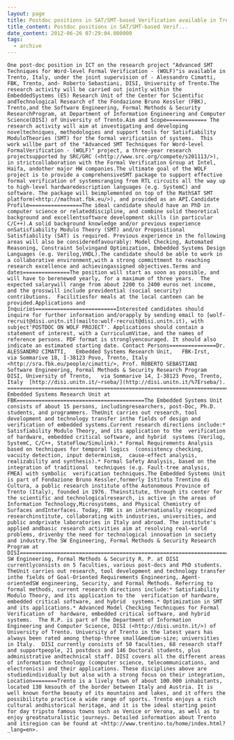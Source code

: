```yaml
---
layout: page
title: Postdoc positions in SAT/SMT-based Verification available in Trento
title_content: Postdoc positions in SAT/SMT-based Verif...
date_content: 2012-06-26 07:29:04.000000
tags:
  - archive
---
```


    One post-doc position in ICT on the research project "Advanced SMT Techniques for Word-level Formal Verification - (WOLF)"is available in Trento, Italy, under the joint supervision of - Alessandro Cimatti, FBK, Trento, and- Roberto Sebastiani, DISI, University of Trento.The research activity will be carried out jointly within the EmbeddedSystems (ES) Research Unit of the Center for Scientific andTechnological Research of the Fondazione Bruno Kessler (FBK), Trento,and the Software Engineering, Formal Methods & Security  ResearchProgram, at Department of Information Engineering and Computer Science(DISI) of University of Trento.Aim and Scope============= The research activity will aim at investigating and developing noveltechniques, methodologies and support tools for Satisfiability ModuloTheories (SMT) for the formal verification of systems.  This work willbe part of the "Advanced SMT Techniques for Word-level FormalVerification - (WOLF)" project, a three-year research projectsupported by SRC/GRC (<http://www.src.org/compete/s201113/>), in strictcollaboration with the Formal Verification Group at Intel, Haifa, andother major HW companies.The ultimate goal of the WOLF project is to provide a comprehensiveSMT package to support effective formal verification of systemsranging from RTL circuits all the way up to high-level hardwaredescription languages (e.g. SystemC) and software. The package will beimplemented on top of the MathSAT SMT platform(<http://mathsat.fbk.eu/>), and provided as an API.Candidate Profile=================The ideal candidate should have an PhD in computer science or relateddiscipline, and combine solid theoretical background and excellentsoftware development skills (in particular C/C++).A solid background knowledge and/or previous experience onSatisfiability Modulo Theory (SMT) and/or Propositional Satisfiability (SAT) is required. Previous experience in the following areas will also be consideredfavourably: Model Checking, Automated Reasoning, Constraint Solvingand Optimization, Embedded Systems Design Languages (e.g. Verilog,VHDL).The candidate should be able to work in a collaborative environment,with a strong committment to reaching research excellence and achievingassigned objectives.Terms and dates===============The position will start as soon as possible, and will have to berenewed yearly, for a maximum of three years.  The expected salarywill range from about 2200 to 2400 euros net income, and the grosswill include previdential (social security) contributions.  Facilitiesfor meals at the local canteen can be provided.Applications and Inquiries==========================Interested candidates should inquire for further information and/orapply by sending email to [wolf-recruit@disi.unitn.it](mailto:wolf-recruit@disi.unitn.it), with subject'POSTDOC ON WOLF PROJECT'. Applications should contain a statement of interest, with a CurriculumVitae, and the names of reference persons. PDF format is stronglyencouraged. It should also indicate an estimated starting date. Contact Persons===============Dr. ALESSANDRO CIMATTI,   Embedded Systems Research Unit,   FBK-Irst,   via Sommarive 18, I-38123 Povo, Trento, Italy  <http://sra.fbk.eu/people/cimatti/>, Prof. ROBERTO SEBASTIANI       Software Engineering, Formal Methods & Security Research Program  DISI, University of Trento,   via Sommarive 14, I-38123 Povo, Trento, Italy  [http://disi.unitn.it/~rseba/](http://disi.unitn.it/%7Erseba/). =======================================================================The Embedded Systems Research Unit at FBK=========================================The Embedded Systems Unit consists of about 15 persons, includingresearchers, post-Doc, Ph.D. students, and programmers. TheUnit carries out research, tool development and technology transfer inthe fields of design and verification of embedded systems.Current research directions include:* Satisfiability Modulo Theory, and its application to the  verification of hardware, embedded critical software, and hybrid  systems (Verilog, SystemC, C/C++, StateFlow/Simulink).* Formal Requirements Analysis based on techniques for temporal logics  (consistency checking, vacuity detection, input determinism,  cause-effect analysis, realizability and synthesis).* Formal Safety Analysis, based on the integration of traditional  techniques (e.g. Fault-tree analysis, FMEA) with symbolic  verification techniques.The Embedded Systems Unit is part of Fondazione Bruno Kessler,formerly Istituto Trentino di Cultura, a public research institute ofthe Autonomous Province of Trento (Italy), founded in 1976. Theinstitute, through its center for the scientific and technologicalresearch, is active in the areas of Information Technology,Microsystems, and Physical Chemistry of Surfaces andInterfaces. Today, FBK is an internationally recognized researchinstitute, collaborating with industries, universities, and public andprivate laboratories in Italy and abroad. The institute's applied andbasic research activities aim at resolving real-world problems, drivenby the need for technological innovation in society and industry.The SW Engineering, Formal Methods & Security Research Program at DISI======================================================================The SW Engineering, Formal Methods & Security R. P. at DISI currentlyconsists on 5 faculties, various post-docs and PhD students. TheUnit carries out research, tool development and technology transfer inthe fields of Goal-Oriented Requirements Engineering, Agent-orientedSW engineering, Security, and Formal Methods. Referring to formal methods, current research directions include:* Satisfiability Modulo Theory, and its application to the  verification of hardware, embedded critical software, and hybrid  systems.* Optimization in SMT and its applications.* Advanced Model Checking Techniques for Formal Verification of  hardware, embedded critical software, and hybrid systems.  The R.P. is part of the Department of Information Engineering and Computer Science, DISI (<http://disi.unitn.it/>) of University of Trento. University of Trento in the latest years has always been rated among thetop-three small&medium-size; universities in Italy.  DISI currently consists of 50 faculties, 68 research staff and supportpeople, 21 postdocs and 146 Doctoral students, plus administrative andtechnical staff. DISI covers all the different areas of information technology (computer science, telecommunications, and electronics) and their applications. These disciplines above are studiedindividually but also with a strong focus on their integration, Location========Trento is a lively town of about 100.000 inhabitants, located 130 kmsouth of the border between Italy and Austria. It is well known forthe beauty of its mountains and lakes, and it offers the possibilityto practice a wide range of sports. Trento enjoys a rich cultural andhistorical heritage, and it is the ideal starting point for day tripsto famous towns such as Venice or Verona, as well as to enjoy greatnaturalistic journeys. Detailed information about Trento and itsregion can be found at <http://www.trentino.to/home/index.html?_lang=en>.

